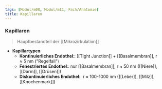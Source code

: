 ```yaml
---
tags: [Modul/m08, Modul/m11, Fach/Anatomie]
title: Kapillaren
---
```

### Kapillaren 
> Hauptbestandteil der [[Mikrozirkulation]]
- **Kapillartypen**
	- **Kontinuierliches Endothel**:: [[Tight Junction]] + [[Basalmembran]], r ≈ 5 nm ("Regelfall")
	- **Fenestriertes Endothel**:: nur [[Basalmembran]], r ≈ 50 nm ([[Niere]], [[Darm]], [[Drüsen]])
	- **Diskontinuierliches Endothel**:: r ≈ 100-1000 nm ([[Leber]], [[Milz]], [[Knochenmark]])